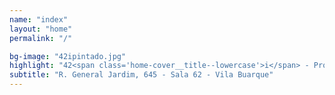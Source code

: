 ```yaml
---
name: "index"
layout: "home"
permalink: "/"

bg-image: "42ipintado.jpg"
highlight: "42<span class='home-cover__title--lowercase'>i</span> - Produtora digital independente"
subtitle: "R. General Jardim, 645 - Sala 62 - Vila Buarque"
---
```

